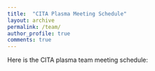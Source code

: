 ```yaml
---
title:  "CITA Plasma Meeting Schedule"
layout: archive
permalink: /team/
author_profile: true
comments: true
---
```


Here is the CITA plasma team meeting schedule: